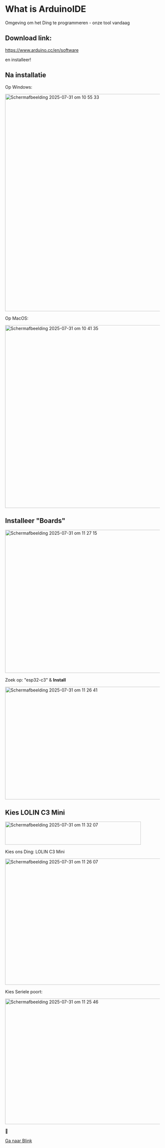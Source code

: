 # What is ArduinoIDE

Omgeving om het Ding te programmeren - onze tool vandaag

## Download link:
https://www.arduino.cc/en/software

en installeer!

## Na installatie

Op Windows:

<img width="924" height="706" alt="Scherm­afbeelding 2025-07-31 om 10 55 33" src="https://github.com/user-attachments/assets/161c5c92-fe03-46ea-a43b-34dc7c18baf0" />

Op MacOS:

<img width="826" height="594" alt="Scherm­afbeelding 2025-07-31 om 10 41 35" src="https://github.com/user-attachments/assets/84de77a5-bac4-4c51-a94f-fc8d51b5b09c" />

## Installeer "Boards"

<img width="857" height="465" alt="Scherm­afbeelding 2025-07-31 om 11 27 15" src="https://github.com/user-attachments/assets/4010755e-bf22-40f0-b682-d84b3306eaec" />

Zoek op: "esp32-c3" & **Install**

<img width="711" height="366" alt="Scherm­afbeelding 2025-07-31 om 11 26 41" src="https://github.com/user-attachments/assets/1ce47b49-bd64-45e5-aca2-c6d2497ddf29" />

## Kies LOLIN C3 Mini

<img width="442" height="75" alt="Scherm­afbeelding 2025-07-31 om 11 32 07" src="https://github.com/user-attachments/assets/d033d2b6-e354-43a3-9f51-d65edb1af40d" />

Kies ons Ding: LOLIN C3 Mini

<img width="587" height="410" alt="Scherm­afbeelding 2025-07-31 om 11 26 07" src="https://github.com/user-attachments/assets/2e84a09b-7ccf-4231-a0e0-ab5a287fa7ac" />

Kies Seriele poort:

<img width="589" height="408" alt="Scherm­afbeelding 2025-07-31 om 11 25 46" src="https://github.com/user-attachments/assets/2684d9e6-76ac-4649-818f-edd15d64cd69" />

🎉

[Ga naar Blink](Blink.md)
